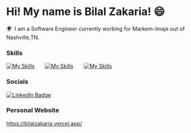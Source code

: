 Hi! My name is Bilal Zakaria! 😄
========================================================================================================================================

🌍  I am a Software Engineer currently working for Markem-Imaje out of Nashville,TN.
<br/>

### Skills

[![My Skills](https://skillicons.dev/icons?i=html,css)](https://skillicons.dev) &nbsp;&nbsp;&nbsp;&nbsp;&nbsp; 
[![My Skills](https://skillicons.dev/icons?i=js,react)](https://skillicons.dev) &nbsp;&nbsp;&nbsp;&nbsp;&nbsp; 
[![My Skills](https://skillicons.dev/icons?i=python,mysql)](https://skillicons.dev) &nbsp;&nbsp;&nbsp;&nbsp;&nbsp; 
<br/>

### Socials

<div id="badges">
  <a href="https://www.linkedin.com/in/bilalfzakaria/">
    <img src="https://img.shields.io/badge/LinkedIn-blue?style=for-the-badge&logo=linkedin&logoColor=white" alt="LinkedIn Badge"/>
  </a>
</div>

### Personal Website

https://bilalzakaria.vercel.app/
